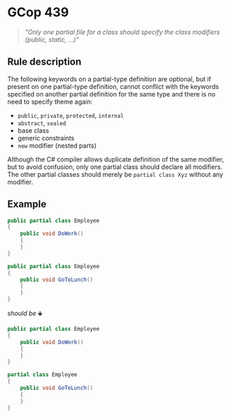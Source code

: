 ﻿# GCop 439

> *"Only one partial file for a class should specify the class modifiers (public, static, ...)"*

## Rule description

The following keywords on a partial-type definition are optional, but if present on one partial-type definition, cannot conflict with the keywords specified on another partial definition for the same type and there is no need to specify theme again:

* `public`, `private`, `protected`, `internal`
* `abstract`, `sealed`
* base class
* generic constraints
* `new` modifier (nested parts)

Although the C# compiler allows duplicate definition of the same modifier, but to avoid confusion, only one partial class should declare all modifiers. The other partial classes should merely be `partial class Xyz` without any modifier.

## Example

```csharp
public partial class Employee
{
    public void DoWork()
    {
    }
}

public partial class Employee
{
    public void GoToLunch()
    {
    }
}
```

*should be* 🡻

```csharp
public partial class Employee
{
    public void DoWork()
    {
    }
}

partial class Employee
{
    public void GoToLunch()
    {
    }
}
```
